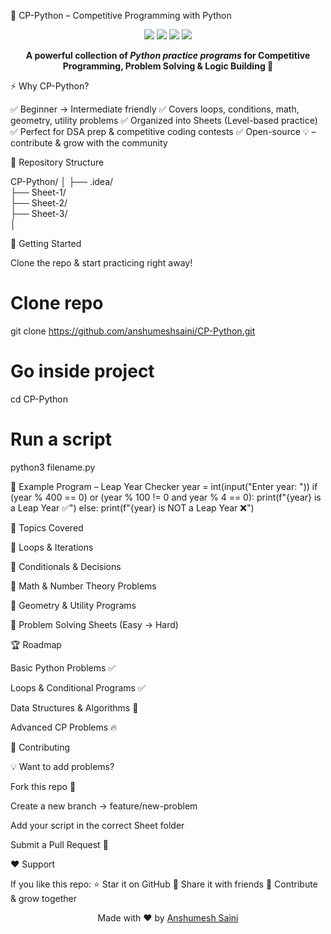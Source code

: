 🐍 CP-Python – Competitive Programming with Python
<p align="center"> <img src="https://img.shields.io/badge/Python-3.x-blue?style=for-the-badge&logo=python" /> <img src="https://img.shields.io/github/stars/anshumeshsaini/CP-Python?style=for-the-badge&color=yellow" /> <img src="https://img.shields.io/github/forks/anshumeshsaini/CP-Python?style=for-the-badge&color=orange" /> <img src="https://img.shields.io/badge/PRs-Welcome-brightgreen?style=for-the-badge" /> </p> <p align="center"> <b>A powerful collection of <i>Python practice programs</i> for Competitive Programming, Problem Solving & Logic Building 🚀</b> </p>


⚡ Why CP-Python?

✅ Beginner → Intermediate friendly
✅ Covers loops, conditions, math, geometry, utility problems
✅ Organized into Sheets (Level-based practice)
✅ Perfect for DSA prep & competitive coding contests
✅ Open-source 💡 – contribute & grow with the community

📂 Repository Structure



CP-Python/
│
├── .idea/              
├── Sheet-1/            
├── Sheet-2/            
├── Sheet-3/            
│


🚀 Getting Started

Clone the repo & start practicing right away!

# Clone repo
git clone https://github.com/anshumeshsaini/CP-Python.git

# Go inside project
cd CP-Python

# Run a script
python3 filename.py

🎯 Example Program – Leap Year Checker
year = int(input("Enter year: "))
if (year % 400 == 0) or (year % 100 != 0 and year % 4 == 0):
    print(f"{year} is a Leap Year ✅")
else:
    print(f"{year} is NOT a Leap Year ❌")

📘 Topics Covered

🔹 Loops & Iterations

🔹 Conditionals & Decisions

🔹 Math & Number Theory Problems

🔹 Geometry & Utility Programs

🔹 Problem Solving Sheets (Easy → Hard)

🏆 Roadmap

 Basic Python Problems ✅

 Loops & Conditional Programs ✅

 Data Structures & Algorithms 🚧

 Advanced CP Problems 🔥

🤝 Contributing

💡 Want to add problems?

Fork this repo 🍴

Create a new branch → feature/new-problem

Add your script in the correct Sheet folder

Submit a Pull Request 🚀

❤️ Support

If you like this repo:
⭐ Star it on GitHub
🔗 Share it with friends
📢 Contribute & grow together

<p align="center"> Made with ❤️ by <a href="https://github.com/anshumeshsaini">Anshumesh Saini</a> </p>
